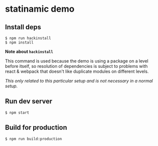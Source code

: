 # statinamic demo

## Install deps

```console
$ npm run hackinstall
$ npm install
```

**Note about `hackinstall`**

This command is used because the demo is using a package on a level before
itself, so resolution of dependencies is subject to problems with react &
webpack that doesn't like duplicate modules on different levels.

_This only related to this particular setup and is not necessary in a normal
setup._

## Run dev server

```console
$ npm start
```

## Build for production

```console
$ npm run build:production
```
